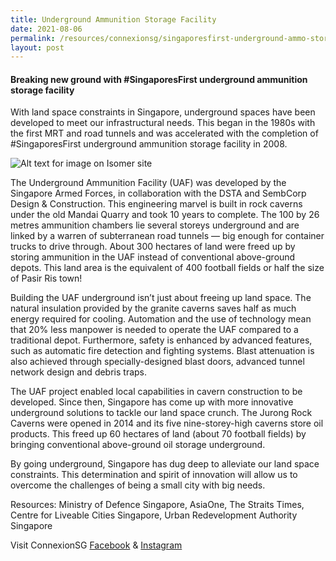 ```yaml
---
title: Underground Ammunition Storage Facility
date: 2021-08-06
permalink: /resources/connexionsg/singaporesfirst-underground-ammo-storage-facility/
layout: post
---
```

#### Breaking new ground with #SingaporesFirst underground ammunition storage facility

With land space constraints in Singapore, underground spaces have been developed to meet our infrastructural needs. This began in the 1980s with the first MRT and road tunnels and was accelerated with the completion of #SingaporesFirst underground ammunition storage facility in 2008.


![Alt text for image on Isomer site](/images/undergroundammunition.jpeg)

The Underground Ammunition Facility (UAF) was developed by the Singapore Armed Forces, in collaboration with the DSTA and SembCorp Design & Construction. This engineering marvel is built in rock caverns under the old Mandai Quarry and took 10 years to complete. The 100 by 26 metres ammunition chambers lie several storeys underground and are linked by a warren of subterranean road tunnels — big enough for container trucks to drive through. About 300 hectares of land were freed up by storing ammunition in the UAF instead of conventional above-ground depots. This land area is the equivalent of 400 football fields or half the size of Pasir Ris town!

Building the UAF underground isn’t just about freeing up land space. The natural insulation provided by the granite caverns saves half as much energy required for cooling. Automation and the use of technology mean that 20% less manpower is needed to operate the UAF compared to a traditional depot. Furthermore, safety is enhanced by advanced features, such as automatic fire detection and fighting systems. Blast attenuation is also achieved through specially-designed blast doors, advanced tunnel network design and debris traps.

The UAF project enabled local capabilities in cavern construction to be developed. Since then, Singapore has come up with more innovative underground solutions to tackle our land space crunch. The Jurong Rock Caverns were opened in 2014 and its five nine-storey-high caverns store oil products. This freed up 60 hectares of land (about 70 football fields) by bringing conventional above-ground oil storage underground.

By going underground, Singapore has dug deep to alleviate our land space constraints. This determination and spirit of innovation will allow us to overcome the challenges of being a small city with big needs.

Resources: Ministry of Defence Singapore, AsiaOne, The Straits Times, Centre for Liveable Cities Singapore, Urban Redevelopment Authority Singapore

Visit ConnexionSG [Facebook](https://www.facebook.com/ConnexionSG) & [Instagram](https://www.instagram.com/connexionsg/)